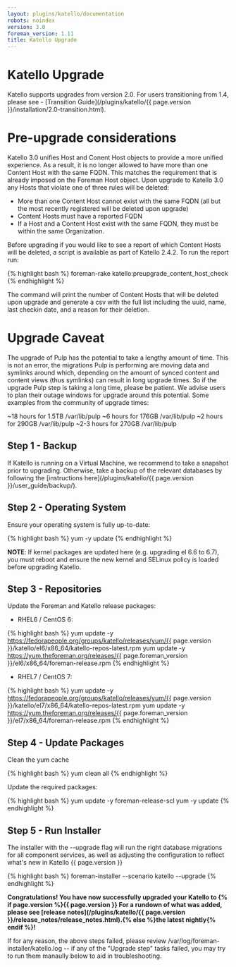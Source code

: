 ```yaml
---
layout: plugins/katello/documentation
robots: noindex
version: 3.0
foreman_version: 1.11
title: Katello Upgrade
---
```


# Katello Upgrade

Katello supports upgrades from version 2.0.  For users transitioning from 1.4, please see - [Transition Guide](/plugins/katello/{{ page.version }}/installation/2.0-transition.html).


# Pre-upgrade considerations

Katello 3.0 unifies Host and Conent Host objects to provide a more unified experience.  As a result, it is no longer allowed to have more than one Content Host with the same FQDN.  This matches the requirement that is already imposed on the Foreman Host object.  Upon upgrade to Katello 3.0 any Hosts that violate one of three rules will be deleted:

* More than one Content Host cannot exist with the same FQDN (all but the most recently registered will be deleted upon upgrade)
* Content Hosts must have a reported FQDN
* If a Host and a Content Host exist with the same FQDN, they must be within the same Organization.

Before upgrading if you would like to see a report of which Content Hosts will be deleted, a script is available as part of Katello 2.4.2.  To run the report run:

{% highlight bash %}
foreman-rake katello:preupgrade_content_host_check
{% endhighlight %}

The command will print the number of Content Hosts that will be deleted upon upgrade and generate a csv with the full list including the uuid, name, last checkin date, and a reason for their deletion.

# Upgrade Caveat

The upgrade of Pulp has the potential to take a lengthy amount of time. This is not an error, the migrations Pulp is performing are moving data and symlinks around which, depending on the amount of synced content and content views (thus symlinks) can result in long upgrade times. So if the upgrade Pulp step is taking a long time, please be patient. We advise users to plan their outage windows for upgrade around this potential. Some examples from the community of upgrade times:

~18 hours for 1.5TB /var/lib/pulp
~6 hours for 176GB /var/lib/pulp
~2 hours for 290GB /var/lib/pulp
~2-3 hours for 270GB /var/lib/pulp

## Step 1 - Backup

If Katello is running on a Virtual Machine, we recommend to take a snapshot prior to upgrading. Otherwise, take a backup of the relevant databases by following the [instructions here](/plugins/katello/{{ page.version }}/user_guide/backup/).

## Step 2 - Operating System

Ensure your operating system is fully up-to-date:

{% highlight bash %}
yum -y update
{% endhighlight %}

**NOTE**: If kernel packages are updated here (e.g. upgrading el 6.6 to 6.7), you must reboot and ensure the new kernel and SELinux policy is loaded before upgrading Katello.

## Step 3 - Repositories

Update the Foreman and Katello release packages:

  * RHEL6 / CentOS 6:

{% highlight bash %}
  yum update -y https://fedorapeople.org/groups/katello/releases/yum/{{ page.version }}/katello/el6/x86_64/katello-repos-latest.rpm
  yum update -y https://yum.theforeman.org/releases/{{ page.foreman_version }}/el6/x86_64/foreman-release.rpm
{% endhighlight %}

  * RHEL7 / CentOS 7:

{% highlight bash %}
  yum update -y https://fedorapeople.org/groups/katello/releases/yum/{{ page.version }}/katello/el7/x86_64/katello-repos-latest.rpm
  yum update -y https://yum.theforeman.org/releases/{{ page.foreman_version }}/el7/x86_64/foreman-release.rpm
{% endhighlight %}

## Step 4 - Update Packages

Clean the yum cache

{% highlight bash %}
yum clean all
{% endhighlight %}

Update the required packages:

{% highlight bash %}
yum update -y foreman-release-scl
yum -y update
{% endhighlight %}

## Step 5 - Run Installer

The installer with the --upgrade flag will run the right database migrations for all component services, as well as adjusting the configuration to reflect what's new in Katello {{ page.version }}

{% highlight bash %}
foreman-installer --scenario katello --upgrade
{% endhighlight %}

**Congratulations! You have now successfully upgraded your Katello to {% if page.version %}{{ page.version }} For a rundown of what was added, please see [release notes](/plugins/katello/{{ page.version }}/release_notes/release_notes.html).{% else %}the latest nightly{% endif %}!**


If for any reason, the above steps failed, please review /var/log/foreman-installer/katello.log -- if any of the "Upgrade step" tasks failed, you may try to run them manaully below to aid in troubleshooting.
